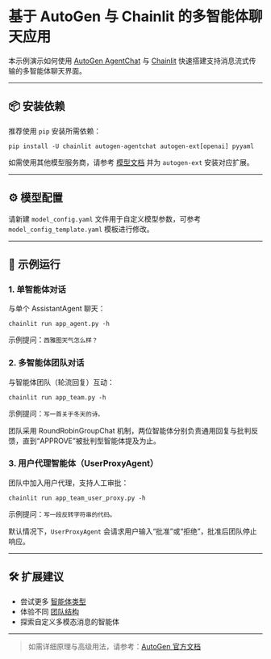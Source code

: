# 基于 AutoGen 与 Chainlit 的多智能体聊天应用

本示例演示如何使用 [AutoGen AgentChat](https://microsoft.github.io/autogen/stable/user-guide/agentchat-user-guide/index.html) 与 [Chainlit](https://github.com/Chainlit/chainlit) 快速搭建支持消息流式传输的多智能体聊天界面。

---

## 📦 安装依赖

推荐使用 `pip` 安装所需依赖：

```shell
pip install -U chainlit autogen-agentchat autogen-ext[openai] pyyaml
```

如需使用其他模型服务商，请参考 [模型文档](https://microsoft.github.io/autogen/stable/user-guide/agentchat-user-guide/tutorial/models.html) 并为 `autogen-ext` 安装对应扩展。

---

## ⚙️ 模型配置

请新建 `model_config.yaml` 文件用于自定义模型参数，可参考 `model_config_template.yaml` 模板进行修改。

---

## 🚀 示例运行

### 1. 单智能体对话

与单个 AssistantAgent 聊天：
```shell
chainlit run app_agent.py -h
```
示例提问：`西雅图天气怎么样？`

### 2. 多智能体团队对话

与智能体团队（轮流回复）互动：
```shell
chainlit run app_team.py -h
```
示例提问：`写一首关于冬天的诗。`

团队采用 RoundRobinGroupChat 机制，两位智能体分别负责通用回复与批判反馈，直到“APPROVE”被批判型智能体提及为止。

### 3. 用户代理智能体（UserProxyAgent）

团队中加入用户代理，支持人工审批：
```shell
chainlit run app_team_user_proxy.py -h
```
示例提问：`写一段反转字符串的代码。`

默认情况下，`UserProxyAgent` 会请求用户输入“批准”或“拒绝”，批准后团队停止响应。

---

## 🛠️ 扩展建议

- 尝试更多 [智能体类型](https://microsoft.github.io/autogen/stable/user-guide/agentchat-user-guide/tutorial/agents.html)
- 体验不同 [团队结构](https://microsoft.github.io/autogen/stable/user-guide/agentchat-user-guide/tutorial/teams.html)
- 探索自定义多模态消息的智能体

---

> 如需详细原理与高级用法，请参考：[AutoGen 官方文档](https://microsoft.github.io/autogen/)

